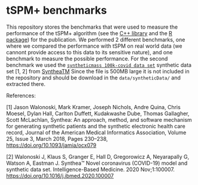 # tSPM+ benchmarks 
This repository stores the benchmarks that were used to measure the performance of the tSPM+ algorithm (see the [C++ library](https://github.com/JonasHuegel/tspm_cpp_backend) and the [R package](https://github.com/JonasHuegel/tSPMPlus_R)) for the publication.
We performed 2 different benchmarks, one where we compared the performance with tSPM on real world data (we cannont provide access to this data to its sensitive nature), and one benchmark to measure the possible performance.
For the second benchmark we used the [`syntheticmass 100k-covid data set`](https://synthea.mitre.org/downloads) synthetic data set [1, 2] from [SyntheaTM](https://synthetichealth.github.io/synthea/)
Since the file is 500MB large it is not included in the repository and should be download in the `data/syntheticData/` and extracted there.


References:

[1] Jason Walonoski, Mark Kramer, Joseph Nichols, Andre Quina, Chris Moesel, Dylan Hall, Carlton Duffett, Kudakwashe Dube, Thomas Gallagher, Scott McLachlan, Synthea: An approach, method, and software mechanism for generating synthetic patients and the synthetic electronic health care record, Journal of the American Medical Informatics Association, Volume 25, Issue 3, March 2018, Pages 230–238, https://doi.org/10.1093/jamia/ocx079

[2] Walonoski J, Klaus S, Granger E, Hall D, Gregorowicz A, Neyarapally G, Watson A, Eastman J. Synthea™ Novel coronavirus (COVID-19) model and synthetic data set. Intelligence-Based Medicine. 2020 Nov;1:100007. https://doi.org/10.1016/j.ibmed.2020.100007 
